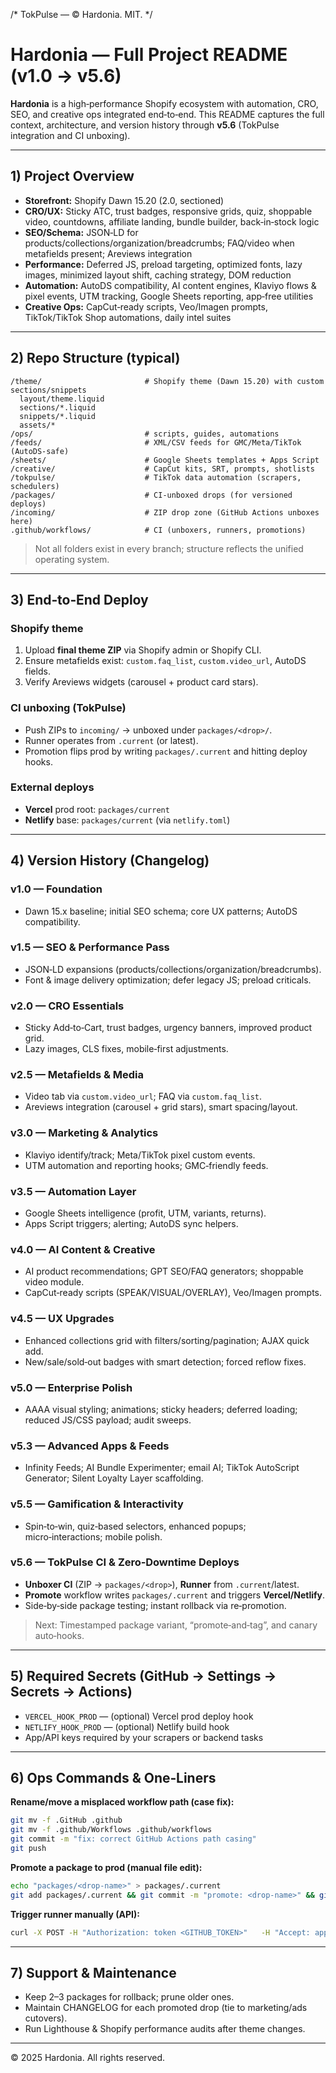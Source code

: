/* TokPulse — © Hardonia. MIT. */
# Hardonia — Full Project README (v1.0 → v5.6)

**Hardonia** is a high‑performance Shopify ecosystem with automation, CRO, SEO, and creative ops integrated end‑to‑end. This README captures the full context, architecture, and version history through **v5.6** (TokPulse integration and CI unboxing).

---

## 1) Project Overview

- **Storefront:** Shopify Dawn 15.20 (2.0, sectioned)  
- **CRO/UX:** Sticky ATC, trust badges, responsive grids, quiz, shoppable video, countdowns, affiliate landing, bundle builder, back‑in‑stock logic  
- **SEO/Schema:** JSON‑LD for products/collections/organization/breadcrumbs; FAQ/video when metafields present; Areviews integration  
- **Performance:** Deferred JS, preload targeting, optimized fonts, lazy images, minimized layout shift, caching strategy, DOM reduction  
- **Automation:** AutoDS compatibility, AI content engines, Klaviyo flows & pixel events, UTM tracking, Google Sheets reporting, app‑free utilities  
- **Creative Ops:** CapCut‑ready scripts, Veo/Imagen prompts, TikTok/TikTok Shop automations, daily intel suites

---

## 2) Repo Structure (typical)
```
/theme/                       # Shopify theme (Dawn 15.20) with custom sections/snippets
  layout/theme.liquid
  sections/*.liquid
  snippets/*.liquid
  assets/*
/ops/                         # scripts, guides, automations
/feeds/                       # XML/CSV feeds for GMC/Meta/TikTok (AutoDS-safe)
/sheets/                      # Google Sheets templates + Apps Script
/creative/                    # CapCut kits, SRT, prompts, shotlists
/tokpulse/                    # TikTok data automation (scrapers, schedulers)
/packages/                    # CI-unboxed drops (for versioned deploys)
/incoming/                    # ZIP drop zone (GitHub Actions unboxes here)
.github/workflows/            # CI (unboxers, runners, promotions)
```
> Not all folders exist in every branch; structure reflects the unified operating system.

---

## 3) End‑to‑End Deploy

### Shopify theme
1. Upload **final theme ZIP** via Shopify admin or Shopify CLI.  
2. Ensure metafields exist: `custom.faq_list`, `custom.video_url`, AutoDS fields.  
3. Verify Areviews widgets (carousel + product card stars).

### CI unboxing (TokPulse)
- Push ZIPs to `incoming/` → unboxed under `packages/<drop>/`.  
- Runner operates from `.current` (or latest).  
- Promotion flips prod by writing `packages/.current` and hitting deploy hooks.

### External deploys
- **Vercel** prod root: `packages/current`  
- **Netlify** base: `packages/current` (via `netlify.toml`)

---

## 4) Version History (Changelog)

### v1.0 — Foundation
- Dawn 15.x baseline; initial SEO schema; core UX patterns; AutoDS compatibility.

### v1.5 — SEO & Performance Pass
- JSON‑LD expansions (products/collections/organization/breadcrumbs).  
- Font & image delivery optimization; defer legacy JS; preload criticals.

### v2.0 — CRO Essentials
- Sticky Add‑to‑Cart, trust badges, urgency banners, improved product grid.  
- Lazy images, CLS fixes, mobile‑first adjustments.

### v2.5 — Metafields & Media
- Video tab via `custom.video_url`; FAQ via `custom.faq_list`.  
- Areviews integration (carousel + grid stars), smart spacing/layout.

### v3.0 — Marketing & Analytics
- Klaviyo identify/track; Meta/TikTok pixel custom events.  
- UTM automation and reporting hooks; GMC‑friendly feeds.

### v3.5 — Automation Layer
- Google Sheets intelligence (profit, UTM, variants, returns).  
- Apps Script triggers; alerting; AutoDS sync helpers.

### v4.0 — AI Content & Creative
- AI product recommendations; GPT SEO/FAQ generators; shoppable video module.  
- CapCut‑ready scripts (SPEAK/VISUAL/OVERLAY), Veo/Imagen prompts.

### v4.5 — UX Upgrades
- Enhanced collections grid with filters/sorting/pagination; AJAX quick add.  
- New/sale/sold‑out badges with smart detection; forced reflow fixes.

### v5.0 — Enterprise Polish
- AAAA visual styling; animations; sticky headers; deferred loading; reduced JS/CSS payload; audit sweeps.

### v5.3 — Advanced Apps & Feeds
- Infinity Feeds; AI Bundle Experimenter; email AI; TikTok AutoScript Generator; Silent Loyalty Layer scaffolding.

### v5.5 — Gamification & Interactivity
- Spin‑to‑win, quiz‑based selectors, enhanced popups; micro‑interactions; mobile polish.

### v5.6 — TokPulse CI & Zero‑Downtime Deploys
- **Unboxer CI** (ZIP → `packages/<drop>`), **Runner** from `.current`/latest.  
- **Promote** workflow writes `packages/.current` and triggers **Vercel/Netlify**.  
- Side‑by‑side package testing; instant rollback via re‑promotion.

> Next: Timestamped package variant, “promote‑and‑tag”, and canary auto‑hooks.

---

## 5) Required Secrets (GitHub → Settings → Secrets → Actions)
- `VERCEL_HOOK_PROD` — (optional) Vercel prod deploy hook
- `NETLIFY_HOOK_PROD` — (optional) Netlify build hook
- App/API keys required by your scrapers or backend tasks

---

## 6) Ops Commands & One‑Liners

**Rename/move a misplaced workflow path (case fix):**
```bash
git mv -f .GitHub .github
git mv -f .github/Workflows .github/workflows
git commit -m "fix: correct GitHub Actions path casing"
git push
```

**Promote a package to prod (manual file edit):**
```bash
echo "packages/<drop-name>" > packages/.current
git add packages/.current && git commit -m "promote: <drop-name>" && git push
```

**Trigger runner manually (API):**
```bash
curl -X POST -H "Authorization: token <GITHUB_TOKEN>"   -H "Accept: application/vnd.github+json"   https://api.github.com/repos/<owner>/<repo>/actions/workflows/tokpulse-run-from-packages.yml/dispatches   -d '{"ref":"main"}'
```

---

## 7) Support & Maintenance
- Keep 2–3 packages for rollback; prune older ones.  
- Maintain CHANGELOG for each promoted drop (tie to marketing/ads cutovers).  
- Run Lighthouse & Shopify performance audits after theme changes.

---

© 2025 Hardonia. All rights reserved.
